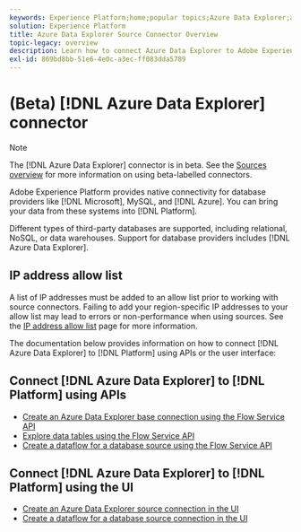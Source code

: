 ```yaml
---
keywords: Experience Platform;home;popular topics;Azure Data Explorer;azure data explorer
solution: Experience Platform
title: Azure Data Explorer Source Connector Overview
topic-legacy: overview
description: Learn how to connect Azure Data Explorer to Adobe Experience Platform using APIs or the user interface.
exl-id: 869bd8bb-51e6-4e0c-a3ec-ff083dda5789
---
```

# (Beta) [!DNL Azure Data Explorer] connector

>[!NOTE]
>
>The [!DNL Azure Data Explorer] connector is in beta. See the [Sources overview](../../home.md#terms-and-conditions) for more information on using beta-labelled connectors.

Adobe Experience Platform provides native connectivity for database providers like [!DNL Microsoft], MySQL, and [!DNL Azure]. You can bring your data from these systems into [!DNL Platform].

Different types of third-party databases are supported, including relational, NoSQL, or data warehouses. Support for database providers includes [!DNL Azure Data Explorer].

## IP address allow list

A list of IP addresses must be added to an allow list prior to working with source connectors. Failing to add your region-specific IP addresses to your allow list may lead to errors or non-performance when using sources. See the [IP address allow list](../../ip-address-allow-list.md) page for more information.

The documentation below provides information on how to connect [!DNL Azure Data Explorer] to [!DNL Platform] using APIs or the user interface:

## Connect [!DNL Azure Data Explorer] to [!DNL Platform] using APIs

- [Create an Azure Data Explorer base connection using the Flow Service API](../../tutorials/api/create/databases/data-explorer.md)
- [Explore data tables using the Flow Service API](../../tutorials/api/explore/tabular.md)
- [Create a dataflow for a database source using the Flow Service API](../../tutorials/api/collect/database-nosql.md)

## Connect [!DNL Azure Data Explorer] to [!DNL Platform] using the UI

- [Create an Azure Data Explorer source connection in the UI](../../tutorials/ui/create/databases/data-explorer.md)
- [Create a dataflow for a database source connection in the UI](../../tutorials/ui/dataflow/databases.md)
